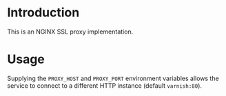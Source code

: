 # Introduction

This is an NGINX SSL proxy implementation.

# Usage

Supplying the `PROXY_HOST` and `PROXY_PORT` environment variables allows the
service to connect to a different HTTP instance (default `varnish:80`).
